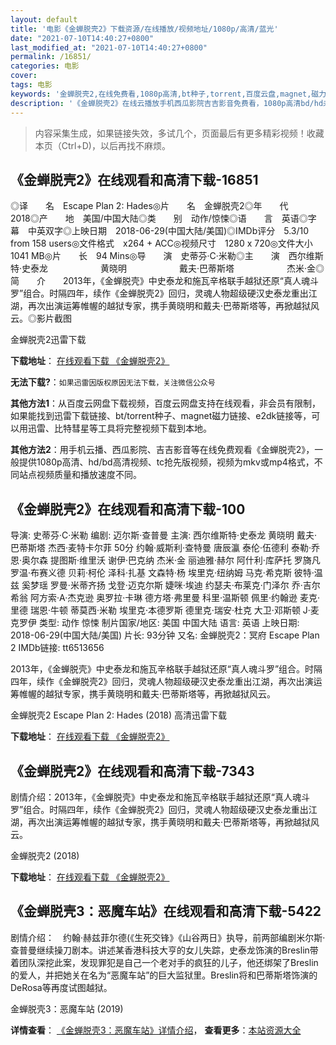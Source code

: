 ```yaml
---
layout: default
title: '电影《金蝉脱壳2》下载资源/在线播放/视频地址/1080p/高清/蓝光'
date: "2021-07-10T14:40:27+0800"
last_modified_at: "2021-07-10T14:40:27+0800"
permalink: /16851/
categories: 电影
cover:
tags: 电影
keywords: '金蝉脱壳2,在线免费看,1080p高清,bt种子,torrent,百度云盘,magnet,磁力链,迅雷下载资源'
description: '《金蝉脱壳2》在线云播放手机西瓜影院吉吉影音免费看，1080p高清bd/hd未删减完整版和tc抢先枪版，mkv/mp4格式，附带bt/torrent种子、magnet/磁力链、百度云盘、网盘资源迅雷下载链接'
---
```


>内容采集生成，如果链接失效，多试几个，页面最后有更多精彩视频！收藏本页（Ctrl+D)，以后再找不麻烦。


## 《金蝉脱壳2》在线观看和高清下载-16851

◎译　　名　Escape Plan 2: Hades◎片　　名　金蝉脱壳2◎年　　代　2018◎产　　地　美国/中国大陆◎类　　别　动作/惊悚◎语　　言　英语◎字　　幕　中英双字◎上映日期　2018-06-29(中国大陆/美国)◎IMDb评分　5.3/10 from 158 users◎文件格式　x264 + ACC◎视频尺寸　1280 x 720◎文件大小　1041 MB◎片　　长　94 Mins◎导　　演　史蒂芬·C·米勒◎主　　演　西尔维斯特·史泰龙　　　　　　黄晓明　　　　　　戴夫·巴蒂斯塔　　　　　　杰米·金◎简　　介　　2013年，《金蝉脱壳》中史泰龙和施瓦辛格联手越狱还原“真人魂斗罗”组合。时隔四年，续作《金蝉脱壳2》回归，灵魂人物超级硬汉史泰龙重出江湖，再次出演运筹帷幄的越狱专家，携手黄晓明和戴夫·巴蒂斯塔等，再掀越狱风云。◎影片截图


金蝉脱壳2迅雷下载

**下载地址**： [在线观看下载 《金蝉脱壳2》](https://www.993dy.com//vod-detail-id-30642.html) 


**无法下载?**：`如果迅雷因版权原因无法下载，关注微信公众号 `

**其他方法1**：从百度云网盘下载视频，百度云网盘支持在线观看，非会员有限制，如果能找到迅雷下载链接、bt/torrent种子、magnet磁力链接、e2dk链接等，可以用迅雷、比特彗星等工具将完整视频下载到本地。

**其他方法2**：用手机云播、西瓜影院、吉吉影音等在线免费观看《金蝉脱壳2》，一般提供1080p高清、hd/bd高清视频、tc抢先版视频，视频为mkv或mp4格式，不同站点视频质量和播放速度不同。


## 《金蝉脱壳2》在线观看和高清下载-100

导演: 史蒂芬·C·米勒 编剧: 迈尔斯·查普曼 主演: 西尔维斯特·史泰龙 黄晓明 戴夫·巴蒂斯塔 杰西·麦特卡尔菲 50分 约翰·威斯利·查特曼 唐辰瀛 泰伦·伍德利 泰勒·乔恩·奥尔森 提图斯·维里沃 谢伊·巴克纳 杰米·金 丽迪雅·赫尔 阿什利·库萨托 罗旖凡 罗温·布赛义德 贝莉·柯伦 泽科·扎基 文森特·杨 埃里克·纽纳姆 马克·希克斯 彼特·温兹 奚梦瑶 罗曼·米蒂齐扬 戈登·迈克尔斯 婕咪·埃迪 约瑟夫·布莱克·门泽尔 乔·吉尔希翁 阿方索·A·杰克逊 奥罗拉·卡琳 德方塔·弗里曼 科里·温斯顿 佩里·约翰逊 麦克·里德 瑞恩·牛顿 蒂莫西·米勒 埃里克·本德罗斯 德里克·瑞安·杜克 大卫·邓斯顿 J·麦克罗伊 类型: 动作 惊悚 制片国家/地区: 美国 中国大陆 语言: 英语 上映日期: 2018-06-29(中国大陆/美国) 片长: 93分钟 又名: 金蝉脱壳2：冥府 Escape Plan 2 IMDb链接: tt6513656

2013年，《金蝉脱壳》中史泰龙和施瓦辛格联手越狱还原“真人魂斗罗”组合。时隔四年，续作《金蝉脱壳2》回归，灵魂人物超级硬汉史泰龙重出江湖，再次出演运筹帷幄的越狱专家，携手黄晓明和戴夫·巴蒂斯塔等，再掀越狱风云。


金蝉脱壳2 Escape Plan 2: Hades (2018) 高清迅雷下载

**下载地址**： [在线观看下载 《金蝉脱壳2》](https://www.xl720.com/thunder/30700.html) 


## 《金蝉脱壳2》在线观看和高清下载-7343

剧情介绍：2013年，《金蝉脱壳》中史泰龙和施瓦辛格联手越狱还原“真人魂斗罗”组合。时隔四年，续作《金蝉脱壳2》回归，灵魂人物超级硬汉史泰龙重出江湖，再次出演运筹帷幄的越狱专家，携手黄晓明和戴夫·巴蒂斯塔等，再掀越狱风云。


金蝉脱壳2 (2018)

**下载地址**： [在线观看下载 《金蝉脱壳2》](https://www.btbtdy.me/btdy/dy13059.html) 


## 《金蝉脱壳3：恶魔车站》在线观看和高清下载-5422

剧情介绍：　约翰·赫兹菲尔德(《生死交锋》《山谷两日》执导，前两部编剧米尔斯·查普曼继续操刀剧本。讲述某香港科技大亨的女儿失踪，史泰龙饰演的Breslin带着团队深挖此案，发现罪犯是自己一个老对手的疯狂的儿子，他还绑架了Breslin的爱人，并把她关在名为“恶魔车站”的巨大监狱里。Breslin将和巴蒂斯塔饰演的DeRosa等再度试图越狱。


金蝉脱壳3：恶魔车站 (2019)

**详情查看**： [《金蝉脱壳3：恶魔车站》详情介绍](/movie/5422/)， **查看更多**：[本站资源大全](/movie/t/all/)

